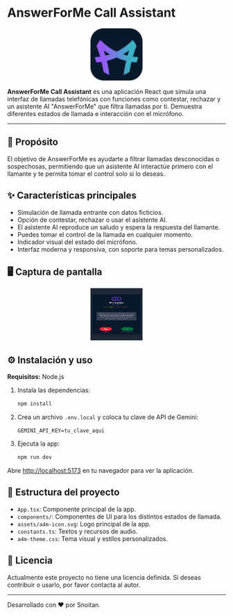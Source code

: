 # AnswerForMe Call Assistant

<p align="center">
  <img src="assets/a4m-icon.svg" alt="AnswerForMe Logo" width="120" height="120" />
</p>

**AnswerForMe Call Assistant** es una aplicación React que simula una interfaz de llamadas telefónicas con funciones como contestar, rechazar y un asistente AI "AnswerForMe" que filtra llamadas por ti. Demuestra diferentes estados de llamada e interacción con el micrófono.

---

## 🚀 Propósito

El objetivo de AnswerForMe es ayudarte a filtrar llamadas desconocidas o sospechosas, permitiendo que un asistente AI interactúe primero con el llamante y te permita tomar el control solo si lo deseas.

## ✨ Características principales

- Simulación de llamada entrante con datos ficticios.
- Opción de contestar, rechazar o usar el asistente AI.
- El asistente AI reproduce un saludo y espera la respuesta del llamante.
- Puedes tomar el control de la llamada en cualquier momento.
- Indicador visual del estado del micrófono.
- Interfaz moderna y responsiva, con soporte para temas personalizados.

## 🖥️ Captura de pantalla

<p align="center">
  <img src="screenshots/answer-for-me_call-screen.png" alt="AnswerForMe UI" width="120" height="120" />
</p>

## ⚙️ Instalación y uso

**Requisitos:** Node.js

1. Instala las dependencias:
   ```bash
   npm install
   ```
2. Crea un archivo `.env.local` y coloca tu clave de API de Gemini:
   ```env
   GEMINI_API_KEY=tu_clave_aqui
   ```
3. Ejecuta la app:
   ```bash
   npm run dev
   ```

Abre [http://localhost:5173](http://localhost:5173) en tu navegador para ver la aplicación.

## 📁 Estructura del proyecto

- `App.tsx`: Componente principal de la app.
- `components/`: Componentes de UI para los distintos estados de llamada.
- `assets/a4m-icon.svg`: Logo principal de la app.
- `constants.ts`: Textos y recursos de audio.
- `a4m-theme.css`: Tema visual y estilos personalizados.

## 📝 Licencia

Actualmente este proyecto no tiene una licencia definida. Si deseas contribuir o usarlo, por favor contacta al autor.

---

Desarrollado con ❤️ por Snoitan.
